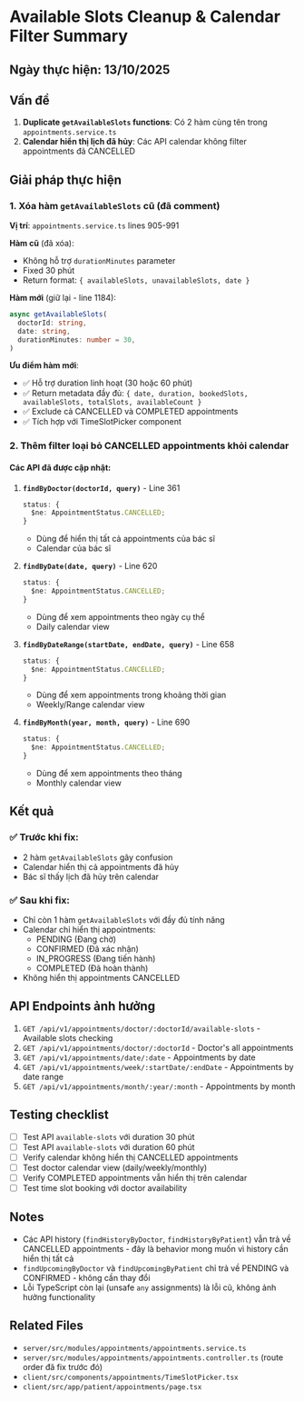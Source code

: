 # Available Slots Cleanup & Calendar Filter Summary

## Ngày thực hiện: 13/10/2025

## Vấn đề

1. **Duplicate `getAvailableSlots` functions**: Có 2 hàm cùng tên trong `appointments.service.ts`
2. **Calendar hiển thị lịch đã hủy**: Các API calendar không filter appointments đã CANCELLED

## Giải pháp thực hiện

### 1. Xóa hàm `getAvailableSlots` cũ (đã comment)

**Vị trí**: `appointments.service.ts` lines 905-991

**Hàm cũ** (đã xóa):

- Không hỗ trợ `durationMinutes` parameter
- Fixed 30 phút
- Return format: `{ availableSlots, unavailableSlots, date }`

**Hàm mới** (giữ lại - line 1184):

```typescript
async getAvailableSlots(
  doctorId: string,
  date: string,
  durationMinutes: number = 30,
)
```

**Ưu điểm hàm mới**:

- ✅ Hỗ trợ duration linh hoạt (30 hoặc 60 phút)
- ✅ Return metadata đầy đủ: `{ date, duration, bookedSlots, availableSlots, totalSlots, availableCount }`
- ✅ Exclude cả CANCELLED và COMPLETED appointments
- ✅ Tích hợp với TimeSlotPicker component

### 2. Thêm filter loại bỏ CANCELLED appointments khỏi calendar

#### Các API đã được cập nhật:

1. **`findByDoctor(doctorId, query)`** - Line 361

   ```typescript
   status: {
     $ne: AppointmentStatus.CANCELLED;
   }
   ```

   - Dùng để hiển thị tất cả appointments của bác sĩ
   - Calendar của bác sĩ

2. **`findByDate(date, query)`** - Line 620

   ```typescript
   status: {
     $ne: AppointmentStatus.CANCELLED;
   }
   ```

   - Dùng để xem appointments theo ngày cụ thể
   - Daily calendar view

3. **`findByDateRange(startDate, endDate, query)`** - Line 658

   ```typescript
   status: {
     $ne: AppointmentStatus.CANCELLED;
   }
   ```

   - Dùng để xem appointments trong khoảng thời gian
   - Weekly/Range calendar view

4. **`findByMonth(year, month, query)`** - Line 690
   ```typescript
   status: {
     $ne: AppointmentStatus.CANCELLED;
   }
   ```
   - Dùng để xem appointments theo tháng
   - Monthly calendar view

## Kết quả

### ✅ Trước khi fix:

- 2 hàm `getAvailableSlots` gây confusion
- Calendar hiển thị cả appointments đã hủy
- Bác sĩ thấy lịch đã hủy trên calendar

### ✅ Sau khi fix:

- Chỉ còn 1 hàm `getAvailableSlots` với đầy đủ tính năng
- Calendar chỉ hiển thị appointments:
  - PENDING (Đang chờ)
  - CONFIRMED (Đã xác nhận)
  - IN_PROGRESS (Đang tiến hành)
  - COMPLETED (Đã hoàn thành)
- Không hiển thị appointments CANCELLED

## API Endpoints ảnh hưởng

1. `GET /api/v1/appointments/doctor/:doctorId/available-slots` - Available slots checking
2. `GET /api/v1/appointments/doctor/:doctorId` - Doctor's all appointments
3. `GET /api/v1/appointments/date/:date` - Appointments by date
4. `GET /api/v1/appointments/week/:startDate/:endDate` - Appointments by date range
5. `GET /api/v1/appointments/month/:year/:month` - Appointments by month

## Testing checklist

- [ ] Test API `available-slots` với duration 30 phút
- [ ] Test API `available-slots` với duration 60 phút
- [ ] Verify calendar không hiển thị CANCELLED appointments
- [ ] Test doctor calendar view (daily/weekly/monthly)
- [ ] Verify COMPLETED appointments vẫn hiển thị trên calendar
- [ ] Test time slot booking với doctor availability

## Notes

- Các API history (`findHistoryByDoctor`, `findHistoryByPatient`) vẫn trả về CANCELLED appointments - đây là behavior mong muốn vì history cần hiển thị tất cả
- `findUpcomingByDoctor` và `findUpcomingByPatient` chỉ trả về PENDING và CONFIRMED - không cần thay đổi
- Lỗi TypeScript còn lại (unsafe `any` assignments) là lỗi cũ, không ảnh hưởng functionality

## Related Files

- `server/src/modules/appointments/appointments.service.ts`
- `server/src/modules/appointments/appointments.controller.ts` (route order đã fix trước đó)
- `client/src/components/appointments/TimeSlotPicker.tsx`
- `client/src/app/patient/appointments/page.tsx`
